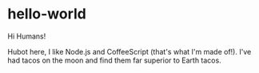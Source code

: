 # hello-world

Hi Humans!

Hubot here, I like Node.js and CoffeeScript (that's what I'm made of!). I've had tacos on the moon and find them far superior to Earth tacos.
